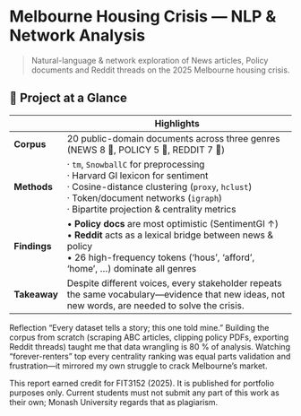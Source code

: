 
# Melbourne Housing Crisis — NLP & Network Analysis

> Natural-language & network exploration of News articles, Policy documents and Reddit threads on the 2025 Melbourne housing crisis.


## 📑 Project at a Glance
| &nbsp; | Highlights |
|-------|------------|
| **Corpus** | 20 public-domain documents across three genres (NEWS 8 📰, POLICY 5 📜, REDDIT 7 💬) |
| **Methods** | · `tm`, `SnowballC` for preprocessing<br>· Harvard GI lexicon for sentiment<br>· Cosine-distance clustering (`proxy`, `hclust`)<br>· Token/document networks (`igraph`)<br>· Bipartite projection & centrality metrics |
| **Findings** | • **Policy docs** are most optimistic (SentimentGI ↑)<br>• **Reddit** acts as a lexical bridge between news & policy<br>• 26 high-frequency tokens (‘hous’, ‘afford’, ‘home’, …) dominate all genres |
| **Takeaway** | Despite different voices, every stakeholder repeats the same vocabulary—evidence that new ideas, not new words, are needed to solve the crisis. |


Reflection
“Every dataset tells a story; this one told mine.”
Building the corpus from scratch (scraping ABC articles, clipping policy PDFs, exporting Reddit threads) taught me that data wrangling is 80 % of analysis. Watching “forever-renters” top every centrality ranking was equal parts validation and frustration—it mirrored my own struggle to crack Melbourne’s market.

This report earned credit for FIT3152 (2025).
It is published for portfolio purposes only.
Current students must not submit any part of this work as their own; Monash University regards that as plagiarism.
